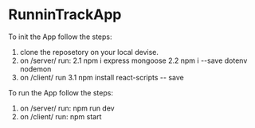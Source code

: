 # RunninTrackApp


To init the App follow the steps:
1. clone the reposetory on your local devise.
2. on /server/ run:
  2.1 npm i express mongoose
  2.2 npm i --save dotenv nodemon
3. on /client/ run
  3.1 npm install react-scripts -- save


To run the App follow the steps:
1. on /server/ run: npm run dev
2. on /client/ run: npm start
